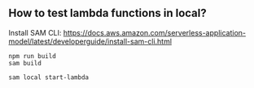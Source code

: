 ## How to test lambda functions in local?

Install SAM CLI: https://docs.aws.amazon.com/serverless-application-model/latest/developerguide/install-sam-cli.html


```
npm run build
sam build

sam local start-lambda
```
